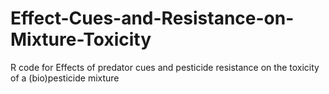 # Effect-Cues-and-Resistance-on-Mixture-Toxicity
R code for Effects of predator cues and pesticide resistance on the toxicity of a (bio)pesticide mixture

